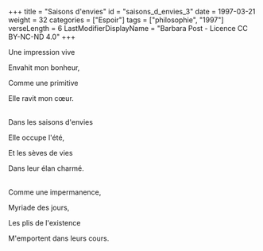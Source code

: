 +++
title = "Saisons d'envies"
id = "saisons_d_envies_3"
date = 1997-03-21
weight = 32
categories = ["Espoir"]
tags = ["philosophie", "1997"]
verseLength = 6
LastModifierDisplayName = "Barbara Post - Licence CC BY-NC-ND 4.0"
+++

Une impression vive

Envahit mon bonheur,

Comme une primitive

Elle ravit mon cœur.

 \
Dans les saisons d'envies

Elle occupe l'été,

Et les sèves de vies

Dans leur élan charmé.

 \
Comme une impermanence,

Myriade des jours,

Les plis de l'existence

M'emportent dans leurs cours.

